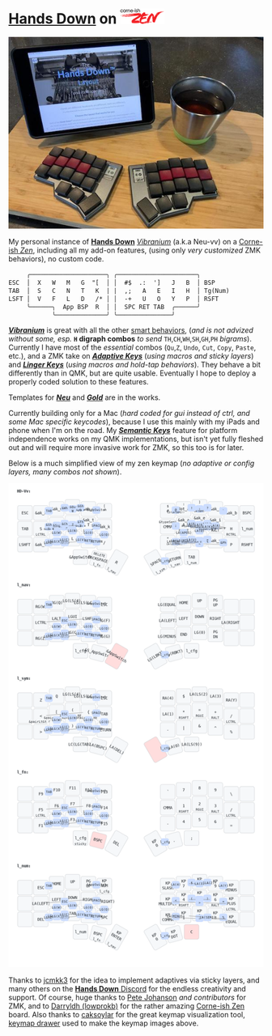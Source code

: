 # [**Hands Down**](http://handsdownlayout.com) on ![zen pic](zenlogo.png)

![zen pic](zen.jpg)

My personal instance of [**Hands Down**](http://handsdownlayout.com) [*Vibranium*](https://sites.google.com/alanreiser.com/handsdown/home/hands-down-neu#h.eyvjpfoqjy65) (a.k.a Neu-vv) on a [Corne-ish *Zen*](https://www.reddit.com/r/ErgoMechKeyboards/comments/reyulp/my_new_zen/), including all my add-on features, (using only *very customized* ZMK behaviors), no custom code.

```
     ╭─────────────────────╮ ╭──────────────────────╮
ESC  │  X   W   M   G  "[  │ │  #$  .:  ']   J   B  │ BSP
TAB  │  S   C   N   T   K  | |  ,;   A   E   I   H  │ Tg(Num)
LSFT │  V   F   L   D   /* │ │  -+   U   O   Y   P  │ RSFT
     ╰──────╮  App BSP  R  │ │  SPC RET TAB  ╭──────╯
            ╰──────────────╯ ╰───────────────╯
```
[***Vibranium***](https://sites.google.com/alanreiser.com/handsdown/home/hands-down-neu#h.eyvjpfoqjy65) is great with all the other [smart behaviors](https://sites.google.com/alanreiser.com/handsdown#h.8ngiif20qf4), (*and is not advized without some, esp.* **`H` digraph combos** *to send* `TH`,`CH`,`WH`,`SH`,`GH`,`PH` *bigrams*). Currently I have most of the *essential* combos (`Qu`,`Z`, `Undo`, `Cut`, `Copy`, `Paste`, etc.), and a ZMK take on [***Adaptive Keys***](https://sites.google.com/alanreiser.com/handsdown#h.ps4itorhjiq9) (*using macros and sticky layers*) and [***Linger Keys***](https://sites.google.com/alanreiser.com/handsdown#h.w8doktr0rzce) (*using macros and hold-tap behaviors*). They behave a bit differently than in QMK, but are quite usable. Eventually I hope to deploy a properly coded solution to these features.

Templates for [***Neu***](https://sites.google.com/alanreiser.com/handsdown/home/hands-down-neu#h.ze4kq734zl5w) and [***Gold***](https://sites.google.com/alanreiser.com/handsdown/home/hands-down-neu#h.8i2msuo3butx) are in the works.


Currently building only for a Mac (*hard coded for gui instead of ctrl, and some Mac specific keycodes*), because I use this mainly with my iPads and phone when I'm on the road. My [***Semantic Keys***](https://sites.google.com/alanreiser.com/handsdown#h.7mehnxbqcx2s) feature for platform independence works on my QMK implementations, but isn't yet fully fleshed out and will require more invasive work for ZMK, so this too is for later.

 Below is a much simplified view of my zen keymap (*no adaptive or config layers, many combos not shown*).

![zen keymap](zen_keymap.png)

Thanks to [jcmkk3](https://github.com/jcmkk3) for the idea to implement adaptives via sticky layers, and many others on the [**Hands Down** Discord](https://discord.gg/BC3fzb2E) for the endless creativity and support. Of course, huge thanks to [Pete Johanson](https://github.com/petejohanson) *and contributors* for ZMK, and to [Darryldh (lowprokb)](https://github.com/LOWPROKB) for the rather amazing [Corne-ish Zen](https://github.com/LOWPROKB/zmk-config-Corne-ish-Zen) board. Also thanks to [caksoylar](https://github.com/caksoylar) for the great keymap visualization tool, [keymap drawer](https://github.com/caksoylar/keymap-drawer) used to make the keymap images above.

